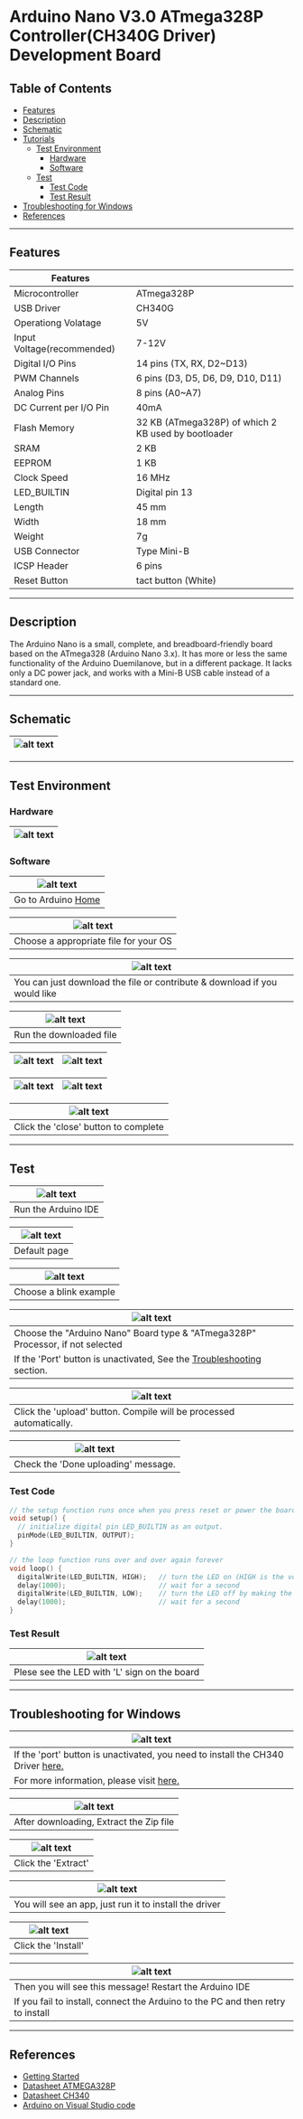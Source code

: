 # Arduino Nano V3.0 ATmega328P Controller(CH340G Driver) Development Board

## Table of Contents

-   [Features](#features)
-   [Description](#description)
-   [Schematic](#schematic)
-   [Tutorials](#tutorials)
    -   [Test Environment](#test-environment)
        -   [Hardware](#hardware)
        -   [Software](#software)
    *   [Test](#test)
        -   [Test Code](#test-code)
        -   [Test Result](#test-result)
-   [Troubleshooting for Windows](#troubleshooting-for-windows)
-   [References](#references)

---

## Features

| Features                   |                                                     |
| -------------------------- | --------------------------------------------------- |
| Microcontroller            | ATmega328P                                          |
| USB Driver                 | CH340G                                              |
| Operationg Volatage        | 5V                                                  |
| Input Voltage(recommended) | 7-12V                                               |
| Digital I/O Pins           | 14 pins (TX, RX, D2~D13)                            |
| PWM Channels               | 6 pins (D3, D5, D6, D9, D10, D11)                   |
| Analog Pins                | 8 pins (A0~A7)                                      |
| DC Current per I/O Pin     | 40mA                                                |
| Flash Memory               | 32 KB (ATmega328P) of which 2 KB used by bootloader |
| SRAM                       | 2 KB                                                |
| EEPROM                     | 1 KB                                                |
| Clock Speed                | 16 MHz                                              |
| LED_BUILTIN                | Digital pin 13                                      |
| Length                     | 45 mm                                               |
| Width                      | 18 mm                                               |
| Weight                     | 7g                                                  |
| USB Connector              | Type Mini-B                                         |
| ICSP Header                | 6 pins                                              |
| Reset Button               | tact button (White)                                 |

---

## Description

The Arduino Nano is a small, complete, and breadboard-friendly board based on the ATmega328 (Arduino Nano 3.x). It has more or less the same functionality of the Arduino Duemilanove, but in a different package. It lacks only a DC power jack, and works with a Mini-B USB cable instead of a standard one.

---

## Schematic

| ![alt text](http://bit.ly/aa1011-schematic 'Nano Schematic') |
| ------------------------------------------------------------ |

---

## Test Environment

### Hardware

| ![alt text](http://bit.ly/aa1011 'Nano') |
| ---------------------------------------- |

### Software

| ![alt text](http://bit.ly/ep_software_1 'Nano') |
| ----------------------------------------------- |
| Go to Arduino [Home](https://www.arduino.cc/)   |

| ![alt text](http://bit.ly/ep_software_2 'Nano') |
| ----------------------------------------------- |
| Choose a appropriate file for your OS           |

| ![alt text](http://bit.ly/ep_software_3 'Nano')                           |
| ------------------------------------------------------------------------- |
| You can just download the file or contribute & download if you would like |

| ![alt text](http://bit.ly/ep_software_4 'Nano') |
| ----------------------------------------------- |
| Run the downloaded file                         |

| ![alt text](http://bit.ly/ep_software_5 'Nano') | ![alt text](http://bit.ly/ep_software_6 'Nano') |
| ----------------------------------------------- | ----------------------------------------------- |

| ![alt text](http://bit.ly/ep_software_7 'Nano') | ![alt text](http://bit.ly/ep_software_8 'Nano') |
| ----------------------------------------------- | ----------------------------------------------- |

| ![alt text](http://bit.ly/ep_software_9 'Nano') |
| ----------------------------------------------- |
| Click the 'close' button to complete            |

---

## Test

| ![alt text](https://bit.ly/ep_software_10 'Nano') |
| ------------------------------------------------- |
| Run the Arduino IDE                               |

| ![alt text](http://bit.ly/ep_software_11 'Nano') |
| ------------------------------------------------ |
| Default page                                     |

| ![alt text](http://bit.ly/ep_software_12 'Nano') |
| ------------------------------------------------ |
| Choose a blink example                           |

| ![alt text](http://bit.ly/aa1011-board 'Nano')                                            |
| ----------------------------------------------------------------------------------------- |
| Choose the "Arduino Nano" Board type & "ATmega328P" Processor, if not selected            |
| If the 'Port' button is unactivated, See the [Troubleshooting](#troubleshooting) section. |

| ![alt text](http://bit.ly/uno-upload 'Nano')                        |
| ------------------------------------------------------------------- |
| Click the 'upload' button. Compile will be processed automatically. |

| ![alt text](http://bit.ly/upload-done 'Nano') |
| --------------------------------------------- |
| Check the 'Done uploading' message.           |

### Test Code

```c++
// the setup function runs once when you press reset or power the board
void setup() {
  // initialize digital pin LED_BUILTIN as an output.
  pinMode(LED_BUILTIN, OUTPUT);
}

// the loop function runs over and over again forever
void loop() {
  digitalWrite(LED_BUILTIN, HIGH);   // turn the LED on (HIGH is the voltage level)
  delay(1000);                       // wait for a second
  digitalWrite(LED_BUILTIN, LOW);    // turn the LED off by making the voltage LOW
  delay(1000);                       // wait for a second
}
```

### Test Result

| ![alt text](test/AA1011_blink.gif 'Nano')    |
| -------------------------------------------- |
| Plese see the LED with 'L' sign on the board |

---

## Troubleshooting for Windows

| ![alt text](http://bit.ly/trouble-1 'Port blocked')                                         |
| ------------------------------------------------------------------------------------------- |
| If the 'port' button is unactivated, you need to install the CH340 Driver [here.](Drivers/) |
| For more information, please visit [here.](https://sparks.gogo.co.nz/ch340.html)            |

| ![alt text](http://bit.ly/trouble-2 'Port blocked') |
| --------------------------------------------------- |
| After downloading, Extract the Zip file             |

| ![alt text](http://bit.ly/trouble-3 'Port blocked') |
| --------------------------------------------------- |
| Click the 'Extract'                                 |

| ![alt text](http://bit.ly/trouble-4 'Port blocked')    |
| ------------------------------------------------------ |
| You will see an app, just run it to install the driver |

| ![alt text](http://bit.ly/trouble-5 'Port blocked') |
| --------------------------------------------------- |
| Click the 'Install'                                 |

| ![alt text](http://bit.ly/trouble-6 'Port blocked')                             |
| ------------------------------------------------------------------------------- |
| Then you will see this message! Restart the Arduino IDE                         |
| If you fail to install, connect the Arduino to the PC and then retry to install |

---

## References

-   [Getting Started](https://www.arduino.cc/en/Guide/ArduinoNano)
-   [Datasheet ATMEGA328P](http://bit.ly/atmega-328p)
-   [Datasheet CH340](http://bit.ly/ch340-datasheet)
-   [Arduino on Visual Studio code](https://maker.pro/arduino/tutorial/how-to-use-visual-studio-code-for-arduino)
